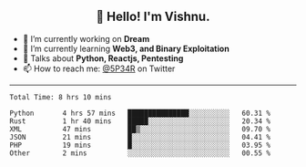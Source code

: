 <h2 align="center">👋 Hello! I'm Vishnu.</h2>


- 🔭 I’m currently working on **Dream**
- 🌱 I’m currently learning **Web3, and Binary Exploitation**
- 💬 Talks about **Python, Reactjs, Pentesting**
- 📫 How to reach me: [@5P34R](https://twitter.com/Vishnu27302693) on Twitter

---
<!--START_SECTION:waka-->

```text
Total Time: 8 hrs 10 mins

Python       4 hrs 57 mins   ███████████████░░░░░░░░░░   60.31 %
Rust         1 hr 40 mins    █████░░░░░░░░░░░░░░░░░░░░   20.34 %
XML          47 mins         ██▒░░░░░░░░░░░░░░░░░░░░░░   09.70 %
JSON         21 mins         █░░░░░░░░░░░░░░░░░░░░░░░░   04.41 %
PHP          19 mins         █░░░░░░░░░░░░░░░░░░░░░░░░   03.95 %
Other        2 mins          ░░░░░░░░░░░░░░░░░░░░░░░░░   00.55 %
```

<!--END_SECTION:waka-->

